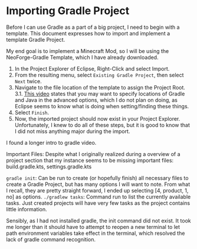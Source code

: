 # Importing Gradle Project

Before I can use Gradle as a part of a big project, I need to begin with a template. This document expresses how to import and implement a template Gradle Project.

My end goal is to implement a Minecraft Mod, so I will be using the NeoForge-Gradle Template, which I have already downloaded.

1. In the Project Explorer of Eclipse, Right-Click and select Import.
2. From the resulting menu, select `Existing Gradle Project`, then select `Next` twice.
3. Navigate to the file location of the template to assign the Project Root.
3.1. [This video](https://www.youtube.com/watch?v=ZYuwWwIhFWo) states that you may want to specify locations of Gradle and Java in the advanced options, which I do not plan on doing, as Eclipse seems to know what is doing when setting/finding these things.
4. Select `Finish`.
5. Now, the imported project should now exist in your Project Explorer.
    Unfortunately, I knew to do all of these steps, but it is good to know that I did not miss anything major during the import.


I found a longer intro to gradle video.

Important Files:
Despite what I originally  realized during a overview of a project section that my instance seems to be missing important files: build.gradle.kts, settings.gradle.kts


`gradle init`: Can be run to create (or hopefully finish) all necessary files to create a Gradle Project, but has many options I will want to note. From what I recall, they are pretty straight forward, I ended up selecting [4, product, 1, no] as options.
`./gradlew tasks`: Command run to list the currently available tasks. Just created projects will have very few tasks as the project contains little information.

Sensibly, as I had not installed gradle, the init command did not exist. It took me longer than it should have to attempt to reopen a new terminal to let path environment variables take effect in the terminal, which resolved the lack of gradle command recognition.